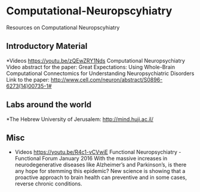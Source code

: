 # Computational-Neuropscyhiatry
Resources on Computational Neuropscyhiatry


Introductory Material
--------------------

  *Videos
    https://youtu.be/zQEwZRY1Nds
    Computational Neuropsychiatry
    Video abstract for the paper: Great Expectations: Using Whole-Brain Computational Connectomics for Understanding Neuropsychiatric Disorders
    Link to the paper: http://www.cell.com/neuron/abstract/S0896-6273(14)00735-1#

Labs around the world
--------------------

*The Hebrew University of Jerusalem: http://mind.huji.ac.il/


Misc
----

  * Videos
          https://youtu.be/R4c1-vCVwiE
          Functional Neuropsychiatry - Functional Forum January 2016
          With the massive increases in neurodegenerative diseases like Alzheimer’s and Parkinson’s, is there any hope for stemming this epidemic?
          New science is showing that a proactive approach to brain health can preventive and in some cases, reverse chronic conditions.


